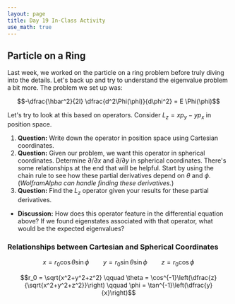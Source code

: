 ```yaml
---
layout: page
title: Day 19 In-Class Activity
use_math: true
---
```


## Particle on a Ring


Last week, we worked on the particle on a ring problem before truly diving into the details. Let's back up and try to understand the eigenvalue problem a bit more. The problem we set up was:

$$-\dfrac{\hbar^2}{2I} \dfrac{d^2\Phi(\phi)}{d\phi^2} = E \Phi(\phi)$$

Let's try to look at this based on operators. Consider $L_z = xp_y - yp_x$ in position space.

1. **Question:** Write down the operator in position space using Cartesian coordinates.
2. **Question:** Given our problem, we want this operator in spherical coordinates. Determine $\partial/\partial x$ and $\partial /\partial y$ in spherical coordinates. There's some relationships at the end that will be helpful. Start by using the chain rule to see how these partial derivatives depend on $\theta$ and $\phi$. (*WolframAlpha can handle finding these derivatives.*)
3. **Question:** Find the $L_z$ operator given your results for these partial derivatives.
  * **Discussion:** How does this operator feature in the differential equation above? If we found eigenstates associated with that operator, what would be the expected eigenvalues?

### Relationships between Cartesian and Spherical Coordinates

$$x = r_0 \cos \theta \sin \phi \qquad y = r_0 \sin \theta \sin \phi \qquad z = r_0 \cos\phi$$

$$r_0 = \sqrt{x^2+y^2+z^2} \qquad \theta = \cos^{-1}\left(\dfrac{z}{\sqrt{x^2+y^2+z^2}}\right) \qquad \phi = \tan^{-1}\left(\dfrac{y}{x}\right)$$
